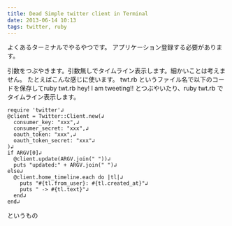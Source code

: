 ```yaml
---
title: Dead Simple twitter client in Terminal
date: 2013-06-14 10:13
tags: twitter, ruby
---
```


よくあるターミナルでやるやつです。
アプリケーション登録する必要があります。

引数をつぶやきます。引数無しでタイムライン表示します。細かいことは考えません。
たとえばこんな感じに使います。 twt.rb というファイル名で以下のコードを保存してruby twt.rb hey! I am tweeting!! とつぶやいたり、ruby twt.rb でタイムライン表示します。

    require 'twitter'↲
    @client = Twitter::Client.new(↲
      consumer_key: "xxx",↲
      consumer_secret: "xxx",↲
      oauth_token: "xxx",↲
      oauth_token_secret: "xxx"↲
    )↲
    if ARGV[0]↲
      @client.update(ARGV.join(" "))↲
      puts "updated:" + ARGV.join(" ")↲
    else↲
      @client.home_timeline.each do |tl|↲
        puts "#{tl.from_user}: #{tl.created_at}"↲
        puts " -> #{tl.text}"↲
      end↲
    end↲

というもの

